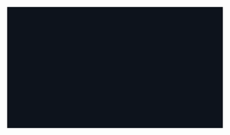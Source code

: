 <a href="https://gulko.net">
<img src="images/logo animation.gif" width="750px" alt="Alex Gulko logo animation"></a>
